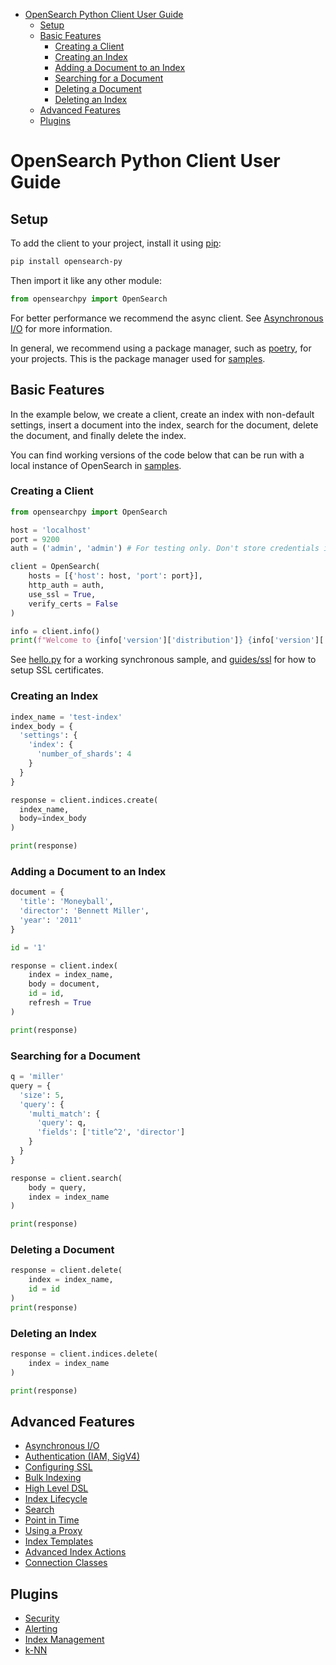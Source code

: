 - [OpenSearch Python Client User Guide](#opensearch-python-client-user-guide)
  - [Setup](#setup)
  - [Basic Features](#basic-features)
    - [Creating a Client](#creating-a-client)
    - [Creating an Index](#creating-an-index)
    - [Adding a Document to an Index](#adding-a-document-to-an-index)
    - [Searching for a Document](#searching-for-a-document)
    - [Deleting a Document](#deleting-a-document)
    - [Deleting an Index](#deleting-an-index)
  - [Advanced Features](#advanced-features)
  - [Plugins](#plugins)

# OpenSearch Python Client User Guide

## Setup

To add the client to your project, install it using [pip](https://pip.pypa.io/):

```bash
pip install opensearch-py
```

Then import it like any other module:

```python
from opensearchpy import OpenSearch
```

For better performance we recommend the async client. See [Asynchronous I/O](guides/async.md) for more information.

In general, we recommend using a package manager, such as [poetry](https://python-poetry.org/docs/), for your projects. This is the package manager used for [samples](samples).

## Basic Features

In the example below, we create a client, create an index with non-default settings, insert a 
document into the index, search for the document, delete the document, and finally delete the index.

You can find working versions of the code below that can be run with a local instance of OpenSearch in [samples](samples).

### Creating a Client

```python
from opensearchpy import OpenSearch

host = 'localhost'
port = 9200
auth = ('admin', 'admin') # For testing only. Don't store credentials in code.

client = OpenSearch(
    hosts = [{'host': host, 'port': port}],
    http_auth = auth,
    use_ssl = True,
    verify_certs = False
)

info = client.info()
print(f"Welcome to {info['version']['distribution']} {info['version']['number']}!")
```

See [hello.py](samples/hello/hello.py) for a working synchronous sample, and [guides/ssl](guides/ssl.md) for how to setup SSL certificates.

### Creating an Index

```python
index_name = 'test-index'
index_body = {
  'settings': {
    'index': {
      'number_of_shards': 4
    }
  }
}

response = client.indices.create(
  index_name, 
  body=index_body
)

print(response)
```

### Adding a Document to an Index

```python
document = {
  'title': 'Moneyball',
  'director': 'Bennett Miller',
  'year': '2011'
}

id = '1'

response = client.index(
    index = index_name,
    body = document,
    id = id,
    refresh = True
)

print(response)
```

### Searching for a Document

```python
q = 'miller'
query = {
  'size': 5,
  'query': {
    'multi_match': {
      'query': q,
      'fields': ['title^2', 'director']
    }
  }
}

response = client.search(
    body = query,
    index = index_name
)

print(response)
```

### Deleting a Document

```python
response = client.delete(
    index = index_name,
    id = id
)
print(response)
```

### Deleting an Index

```python
response = client.indices.delete(
    index = index_name
)

print(response)
```

## Advanced Features

- [Asynchronous I/O](guides/async.md)
- [Authentication (IAM, SigV4)](guides/auth.md)
- [Configuring SSL](guides/ssl.md)
- [Bulk Indexing](guides/bulk.md)
- [High Level DSL](guides/dsl.md)
- [Index Lifecycle](guides/index_lifecycle.md)
- [Search](guides/search.md)
- [Point in Time](guides/point_in_time.md)
- [Using a Proxy](guides/proxy.md)
- [Index Templates](guides/index_template.md)
- [Advanced Index Actions](guides/advanced_index_actions.md)
- [Connection Classes](guides/connection_classes.md)

## Plugins

- [Security](guides/plugins/security.md) 
- [Alerting](guides/plugins/alerting.md) 
- [Index Management](guides/plugins/index_management.md)
- [k-NN](guides/plugins/knn.md)